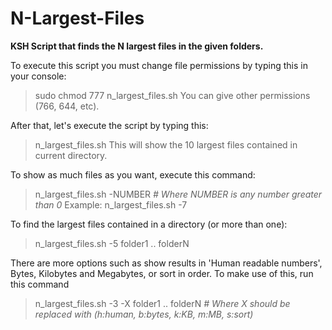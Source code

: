 N-Largest-Files
===============

**KSH Script that finds the N largest files in the given folders.**

To execute this script you must change file permissions by typing this in your console:
  > sudo chmod 777 n_largest_files.sh 
You can give other permissions (766, 644, etc).

After that, let's execute the script by typing this:
  > n_largest_files.sh
This will show the 10 largest files contained in current directory.

To show as much files as you want, execute this command:
  > n_largest_files.sh -NUMBER _# Where NUMBER is any number greater than 0_
Example:
  > n_largest_files.sh -7

To find the largest files contained in a directory (or more than one):

  > n_largest_files.sh -5 folder1 .. folderN

There are more options such as show results in 'Human readable numbers', Bytes, Kilobytes and Megabytes, or sort in order.
To make use of this, run this command

  > n_largest_files.sh -3 -X folder1 .. folderN _# Where X should be replaced with (h:human, b:bytes, k:KB, m:MB, s:sort)_
